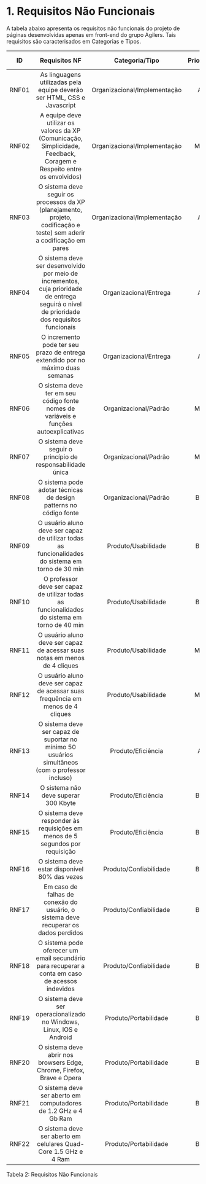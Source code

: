 # 1. Requisitos Não Funcionais
A tabela abaixo apresenta os requisitos não funcionais do projeto de páginas desenvolvidas apenas em front-end do grupo Agilers. Tais requisitos são caracterisados em Categorias e Tipos.

|  ID  |     Requisitos NF     | Categoria/Tipo | Prioridade | Requisitos Relacionados |
| :--: | :-------------------: | :------------: | :--------: | :---------------------: |
| RNF01 | As linguagens utilizadas pela equipe deverão ser HTML, CSS e Javascript | Organizacional/Implementação | Alta | - |
| RNF02 | A equipe deve utilizar os valores da XP (Comunicação, Simplicidade, Feedback, Coragem e Respeito entre os envolvidos) | Organizacional/Implementação | Média | - |
| RNF03 | O sistema deve seguir os processos da XP (planejamento, projeto, codificação e teste) sem aderir a codificação em pares | Organizacional/Implementação | Alta | - |
| RNF04 | O sistema deve ser desenvolvido por meio de incrementos, cuja prioridade de entrega seguirá o nível de prioridade dos requisitos funcionais | Organizacional/Entrega | Alta | - |
| RNF05 | O incremento pode ter seu prazo de entrega extendido por no máximo duas semanas | Organizacional/Entrega | Alta | - |
| RNF06 | O sistema deve ter em seu código fonte nomes de variáveis e funções autoexplicativas | Organizacional/Padrão | Média | - |
| RNF07 | O sistema deve seguir o princípio de responsabilidade única | Organizacional/Padrão | Média | RNF07 |
| RNF08 | O sistema pode adotar técnicas de design patterns no código fonte | Organizacional/Padrão | Baixa | - |
| RNF09 | O usuário aluno deve ser capaz de utilizar todas as funcionalidades do sistema em torno de 30 min  | Produto/Usabilidade | Baixa | - |
| RNF10 | O professor deve ser capaz de utilizar todas as funcionalidades do sistema em torno de 40 min  | Produto/Usabilidade | Baixa | - |
| RNF11 | O usuário aluno deve ser capaz de acessar suas notas em menos de 4 cliques  | Produto/Usabilidade | Média | - |
| RNF12 | O usuário aluno deve ser capaz de acessar suas frequência em menos de 4 cliques | Produto/Usabilidade | Média | - |
| RNF13 | O sistema deve ser capaz de suportar no mínimo 50 usuários simultâneos (com o professor incluso) | Produto/Eficiência | Alta | - |
| RNF14 | O sistema não deve superar 300 Kbyte | Produto/Eficiência | Baixa | - |
| RNF15 | O sistema deve responder às requisições em menos de 5 segundos por requisição | Produto/Eficiência | Baixa | - |
| RNF16 | O sistema deve estar disponível 80% das vezes | Produto/Confiabilidade | Baixa | - |
| RNF17 | Em caso de falhas de conexão do usuário, o sistema deve recuperar os dados perdidos | Produto/Confiabilidade | Baixa | - |
| RNF18 | O sistema pode oferecer um email secundário para recuperar a conta em caso de acessos indevidos | Produto/Confiabilidade | Baixa | - |
| RNF19 | O sistema deve ser operacionalizado no Windows, Linux, IOS e Android | Produto/Portabilidade | Baixa | - |
| RNF20 | O sistema deve abrir nos browsers Edge, Chrome, Firefox, Brave e Opera | Produto/Portabilidade | Baixa | - |
| RNF21 | O sistema deve ser aberto em computadores de 1.2 GHz e 4 Gb Ram | Produto/Portabilidade | Baixa | - |
| RNF22 | O sistema deve ser aberto em celulares Quad-Core 1.5 GHz e 4 Ram | Produto/Portabilidade | Baixa | - |



<div style="text-align center">
<p>Tabela 2: Requisitos Não Funcionais</p>
</div>



